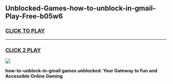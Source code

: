 
## Unblocked-Games-how-to-unblock-in-gmail-Play-Free-b05w6
<h3>
<a href="https://premium76.site?title=how-to-unblock-in-gmail&ref=21A">CLICK TO PLAY</a></h3>
<hr>

<h3>
<a href="https://premium76.site?title=how-to-unblock-in-gmail&ref=21A">CLICK 2 PLAY</a>
  
</h3>

<a href="https://premium76.site?title=how-to-unblock-in-gmail&ref=21A"><img src="https://clearcache.store/games.png"></a>


**how-to-unblock-in-gmail games unblocked: Your Gateway to Fun and Accessible Online Gaming**
